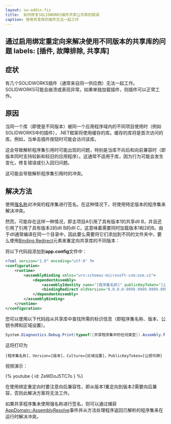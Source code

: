 ```yaml
---
layout: sw-addin-fix
title:  如何修复SOLIDWORKS插件共享公共库的错误
caption: 使用共享库的插件无法一起工作
---
```

 通过启用绑定重定向来解决使用不同版本的共享库的问题
labels: [插件, 故障排除, 共享库]
---
## 症状

有几个SOLIDWORKS插件（通常来自同一供应商）无法一起工作。SOLIDWORKS可能会崩溃或表现异常。如果单独加载插件，则插件可以正常工作。

## 原因

当同一个库（即使是不同版本）被同一个应用程序域内的不同项目使用时（例如SOLIDWORKS中的插件），.NET框架将使用缓存的库。缓存的库将是首次访问的库。例如，当单击插件按钮时可能会访问该库。

这会导致解析程序集引用时可能出现的问题，特别是当库不向后和向前兼容时（即版本同时支持较新和较旧的应用程序）。这通常不适用于库，因为行为可能会发生变化，修复错误或引入回归问题。

这可能会导致解析程序集引用时的冲突。

## 解决方法

使用[强名称](https://docs.microsoft.com/zh-cn/dotnet/framework/app-domains/how-to-sign-an-assembly-with-a-strong-name)对冲突的程序集进行签名。在这种情况下，将使用特定版本的程序集来解决冲突。

然而，可能存在这样一种情况，即主项目A引用了具有版本1的共享dll B，并且还引用了引用了具有版本2的dll B的dll C，这意味着需要同时加载版本1和2的B。由于dll通常编译在同一个目录中，因此要么需要将它们添加到不同的文件夹中，要么使用[Binding Redirect](https://docs.microsoft.com/zh-cn/dotnet/framework/configure-apps/file-schema/runtime/bindingredirect-element)元素来重定向共享库的不同版本：

将以下代码段添加到**app.config**文件中：

~~~ xml
<?xml version="1.0" encoding="utf-8" ?>
<configuration>
	<runtime>
		<assemblyBinding xmlns="urn:schemas-microsoft-com:asm.v1">
			<dependentAssembly>
				<assemblyIdentity name="[程序集名称]" publicKeyToken="[公钥令牌]" culture="neutral" />
				<bindingRedirect oldVersion="0.0.0.0-9999.9999.9999.9999" newVersion="[当前版本]" />
			</dependentAssembly>
		</assemblyBinding>
	</runtime>
</configuration>
~~~

您可以使用以下代码段从共享库中查找所需的标识信息（即程序集名称、版本、公钥令牌和区域设置）。

~~~ cs
System.Diagnostics.Debug.Print(typeof([共享程序集中的任何类型]).Assembly.FullName);
~~~

这将打印为

~~~
[程序集名称]，Version=[版本]，Culture=[区域设置]，PublicKeyToken=[公钥令牌]
~~~

视频演示：

{% youtube { id: ZeWDoJ5TC7o } %}

在使用绑定重定向时要注意向后兼容性，即从版本1重定向到版本2需要向后兼容，否则此解决方案将无法工作。

如果共享程序集未使用强名称进行签名，则可以通过捕获[AppDomain::AssemblyResolve](https://docs.microsoft.com/zh-cn/dotnet/api/system.appdomain.assemblyresolve?view=netframework-4.8)事件并从方法处理程序返回已解析的程序集来在运行时解决冲突。